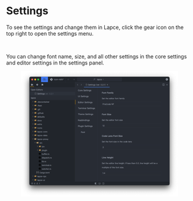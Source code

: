 # Settings

To see the settings and change them in Lapce, click the gear icon on the top right to open the settings menu.

<figure><img src="../.gitbook/assets/settings_button.png" alt=""><figcaption></figcaption></figure>

You can change font name, size, and all other settings in the core settings and editor settings in the settings panel.

<figure><img src="../.gitbook/assets/settings.png" alt=""><figcaption></figcaption></figure>

